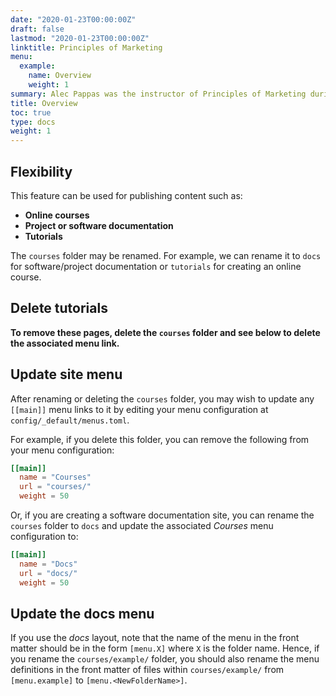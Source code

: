 ```yaml
---
date: "2020-01-23T00:00:00Z"
draft: false
lastmod: "2020-01-23T00:00:00Z"
linktitle: Principles of Marketing
menu:
  example:
    name: Overview
    weight: 1
summary: Alec Pappas was the instructor of Principles of Marketing during the Summer of 2019. The class had 50 students participate. Alec Pappas received a 4.76/5 rating for the class. Below are a few reviews of Alec from students...                                                                                                                                                                             "Although he's young and this is his first real teaching experience, Alec is the man. He's very well spoken, makes the material even easier to understand with his examples/dialogue, and actually cares about his students. He has no issues taking the time to thoroughly explain something, and gives the extra effort to his students when needed. He is very well respected by the entire class, he communicates very well, and he's an inspirational/motivative person."                                                                                                                                                                                                        "Prof Alec really went above and beyond to educate students. His lecture were clear and effective. It was easy to see that he genuinely cared about educating students. He personally helped me work through questions and was one of the best teachers I have had. Give this man a promotion!"                                                                                                                  "Professor Pappas did an excellent job teaching this class. Not only did he explain the content very well and answer any questions thoroughly, he went above and beyond in making us think critically about our futures unlike any Professor I've ever had. The knowledge, tips, and advice he has given us will be something we will all take into our futures and use to excel. Thank you Professor!"
title: Overview
toc: true
type: docs
weight: 1
---
```


## Flexibility

This feature can be used for publishing content such as:

* **Online courses**
* **Project or software documentation**
* **Tutorials**

The `courses` folder may be renamed. For example, we can rename it to `docs` for software/project documentation or `tutorials` for creating an online course.

## Delete tutorials

**To remove these pages, delete the `courses` folder and see below to delete the associated menu link.**

## Update site menu

After renaming or deleting the `courses` folder, you may wish to update any `[[main]]` menu links to it by editing your menu configuration at `config/_default/menus.toml`.

For example, if you delete this folder, you can remove the following from your menu configuration:

```toml
[[main]]
  name = "Courses"
  url = "courses/"
  weight = 50
```

Or, if you are creating a software documentation site, you can rename the `courses` folder to `docs` and update the associated *Courses* menu configuration to:

```toml
[[main]]
  name = "Docs"
  url = "docs/"
  weight = 50
```

## Update the docs menu

If you use the *docs* layout, note that the name of the menu in the front matter should be in the form `[menu.X]` where `X` is the folder name. Hence, if you rename the `courses/example/` folder, you should also rename the menu definitions in the front matter of files within `courses/example/` from `[menu.example]` to `[menu.<NewFolderName>]`.
